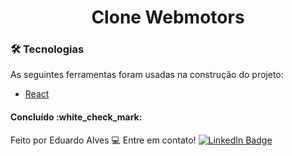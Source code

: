 
<h1 align="center">Clone Webmotors</h1>

### 🛠 Tecnologias

As seguintes ferramentas foram usadas na construção do projeto:

- [React](https://pt-br.reactjs.org/)

<h4 align="left"> 
	Concluído :white_check_mark:
</h4>

Feito por Eduardo Alves :computer: Entre em contato!
[![LinkedIn Badge](https://img.shields.io/badge/linkedin-%230077B5.svg?style=for-the-badge&logo=linkedin&logoColor=white)](https://www.linkedin.com/in/deveduardo-alves/)
